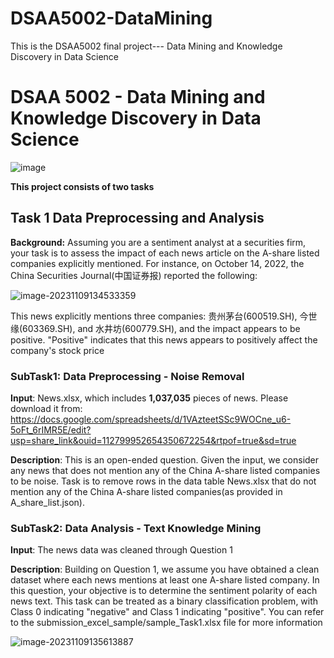 # DSAA5002-DataMining
This is the DSAA5002 final project--- Data Mining and Knowledge Discovery in Data Science

# DSAA 5002 - Data Mining and Knowledge Discovery in Data Science
![image](https://github.com/Kainan-Liu/DSAA5002-DataMining/assets/146005327/939fc4f0-ca33-49e0-a52d-05e62acb242d)

**This project consists of two tasks**

## Task 1 Data Preprocessing and Analysis
**Background:** Assuming you are a sentiment analyst at a securities firm, your task is to assess the impact of each news article on the A-share listed companies explicitly mentioned. For instance, on October 14, 2022, the China Securities Journal(中国证券报) reported the following:

![image-20231109134533359](https://github.com/Kainan-Liu/DSAA5002-DataMining/assets/146005327/361c6e5e-4942-4835-b248-e8cf3299bf70)

This news explicitly mentions three companies: 贵州茅台(600519.SH), 今世缘(603369.SH), and 水井坊(600779.SH), and the impact appears to be positive. "Positive" indicates that this news appears to positively affect the company's stock price

### SubTask1: Data Preprocessing - Noise Removal

**Input**: News.xlsx, which includes **1,037,035** pieces of news. Please download it from: https://docs.google.com/spreadsheets/d/1VAzteetSSc9WOCne_u6-5oFt_6rIMR5E/edit?usp=share_link&ouid=112799952654350672254&rtpof=true&sd=true

**Description**: This is an open-ended question. Given the input, we consider any news that does not mention any of the China A-share listed companies to be noise. Task is to remove rows in the data table News.xlsx that do not mention any of the China A-share listed companies(as provided in A_share_list.json).

### SubTask2: Data Analysis - Text Knowledge Mining

**Input**: The news data was cleaned through Question 1

**Description**: Building on Question 1, we assume you have obtained a clean dataset where each news mentions at least one A-share listed company. In this question, your objective is to determine the sentiment polarity of each news text. This task can be treated as a binary classification problem, with Class 0 indicating "negative" and Class 1 indicating "positive". You can refer to the submission_excel_sample/sample_Task1.xlsx file for more information

![image-20231109135613887](https://github.com/Kainan-Liu/DSAA5002-DataMining/assets/146005327/33703a42-c36c-4bba-97df-9c67f5e146dd)
